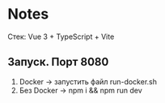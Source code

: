 # Notes

Стек: Vue 3 + TypeScript + Vite

## Запуск. Порт 8080
1. Docker -> запустить файл run-docker.sh
2. Без Docker -> npm i && npm run dev

